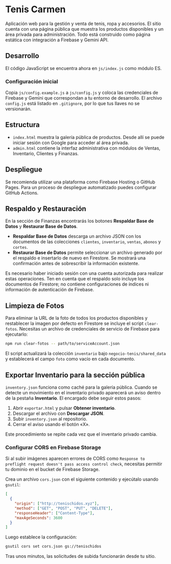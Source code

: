 # Tenis Carmen

Aplicación web para la gestión y venta de tenis, ropa y accesorios. El sitio cuenta con una página pública que muestra los productos disponibles y un área privada para administración. Todo está construido como página estática con integración a Firebase y Gemini API.

## Desarrollo

El código JavaScript se encuentra ahora en `js/index.js` como módulo ES.

### Configuración inicial

Copia `js/config.example.js` a `js/config.js` y coloca las credenciales de
Firebase y Gemini que correspondan a tu entorno de desarrollo. El archivo
`config.js` está listado en `.gitignore`, por lo que tus llaves no se
versionarán.

## Estructura

* `index.html` muestra la galería pública de productos. Desde allí se puede iniciar sesión con Google para acceder al área privada.
* `admin.html` contiene la interfaz administrativa con módulos de Ventas, Inventario, Clientes y Finanzas.

## Despliegue

Se recomienda utilizar una plataforma como Firebase Hosting o GitHub Pages. Para un proceso de despliegue automatizado puedes configurar GitHub Actions.

## Respaldo y Restauración

En la sección de Finanzas encontrarás los botones **Respaldar Base de Datos** y **Restaurar Base de Datos**.

- **Respaldar Base de Datos** descarga un archivo JSON con los documentos de las colecciones `clientes`, `inventario`, `ventas`, `abonos` y `cortes`.
- **Restaurar Base de Datos** permite seleccionar un archivo generado por el respaldo e insertarlo de nuevo en Firestore. Se mostrará una confirmación antes de sobrescribir la información existente.

Es necesario haber iniciado sesión con una cuenta autorizada para realizar estas operaciones. Ten en cuenta que el respaldo solo incluye los documentos de Firestore; no contiene configuraciones de índices ni información de autenticación de Firebase.

## Limpieza de Fotos

Para eliminar la URL de la foto de todos los productos disponibles y restablecer la imagen por defecto en Firestore se incluye el script `clear-fotos`. Necesitas un archivo de credenciales de servicio de Firebase para ejecutarlo:

```bash
npm run clear-fotos -- path/to/serviceAccount.json
```

El script actualizará la colección `inventario` bajo `negocio-tenis/shared_data` y establecerá el campo `foto` como vacío en cada documento.

## Exportar Inventario para la sección pública

`inventory.json` funciona como caché para la galería pública. Cuando se detecte
un movimiento en el inventario privado aparecerá un aviso dentro de la pestaña
**Inventario**. El encargado debe seguir estos pasos:

1. Abrir `exportar.html` y pulsar **Obtener inventario**.
2. Descargar el archivo con **Descargar JSON**.
3. Subir `inventory.json` al repositorio.
4. Cerrar el aviso usando el botón «X».

Este procedimiento se repite cada vez que el inventario privado cambia.


### Configurar CORS en Firebase Storage

Si al subir imágenes aparecen errores de CORS como `Response to preflight request doesn't pass access control check`, necesitas permitir tu dominio en el bucket de Firebase Storage.

Crea un archivo `cors.json` con el siguiente contenido y ejecútalo usando `gsutil`:

```json
[
  {
    "origin": ["http://tenischidos.xyz"],
    "method": ["GET", "POST", "PUT", "DELETE"],
    "responseHeader": ["Content-Type"],
    "maxAgeSeconds": 3600
  }
]
```

Luego establece la configuración:

```bash
gsutil cors set cors.json gs://tenischidos
```

Tras unos minutos, las solicitudes de subida funcionarán desde tu sitio.
